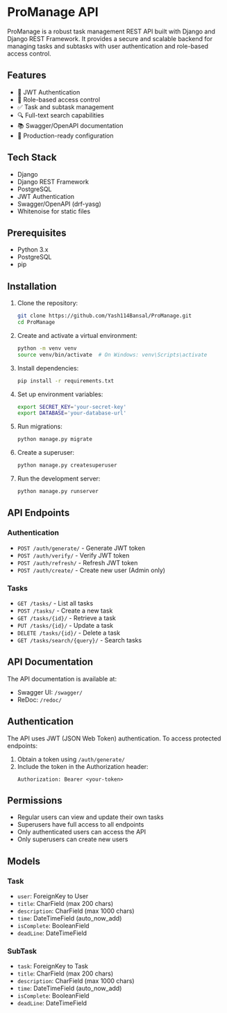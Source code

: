 # ProManage API

ProManage is a robust task management REST API built with Django and Django REST Framework. It provides a secure and scalable backend for managing tasks and subtasks with user authentication and role-based access control.

## Features

- 🔐 JWT Authentication
- 👥 Role-based access control
- ✅ Task and subtask management
- 🔍 Full-text search capabilities
- 📚 Swagger/OpenAPI documentation
- 🚀 Production-ready configuration

## Tech Stack

- Django
- Django REST Framework
- PostgreSQL
- JWT Authentication
- Swagger/OpenAPI (drf-yasg)
- Whitenoise for static files

## Prerequisites

- Python 3.x
- PostgreSQL
- pip

## Installation

1. Clone the repository:
   ```bash
   git clone https://github.com/Yash114Bansal/ProManage.git
   cd ProManage
   ```

2. Create and activate a virtual environment:
   ```bash
   python -m venv venv
   source venv/bin/activate  # On Windows: venv\Scripts\activate
   ```

3. Install dependencies:
   ```bash
   pip install -r requirements.txt
   ```

4. Set up environment variables:
   ```bash
   export SECRET_KEY='your-secret-key'
   export DATABASE='your-database-url'
   ```

5. Run migrations:
   ```bash
   python manage.py migrate
   ```

6. Create a superuser:
   ```bash
   python manage.py createsuperuser
   ```

7. Run the development server:
   ```bash
   python manage.py runserver
   ```

## API Endpoints

### Authentication
- `POST /auth/generate/` - Generate JWT token
- `POST /auth/verify/` - Verify JWT token
- `POST /auth/refresh/` - Refresh JWT token
- `POST /auth/create/` - Create new user (Admin only)

### Tasks
- `GET /tasks/` - List all tasks
- `POST /tasks/` - Create a new task
- `GET /tasks/{id}/` - Retrieve a task
- `PUT /tasks/{id}/` - Update a task
- `DELETE /tasks/{id}/` - Delete a task
- `GET /tasks/search/{query}/` - Search tasks

## API Documentation

The API documentation is available at:
- Swagger UI: `/swagger/`
- ReDoc: `/redoc/`

## Authentication

The API uses JWT (JSON Web Token) authentication. To access protected endpoints:

1. Obtain a token using `/auth/generate/`
2. Include the token in the Authorization header:
   ```
   Authorization: Bearer <your-token>
   ```

## Permissions

- Regular users can view and update their own tasks
- Superusers have full access to all endpoints
- Only authenticated users can access the API
- Only superusers can create new users

## Models

### Task
- `user`: ForeignKey to User
- `title`: CharField (max 200 chars)
- `description`: CharField (max 1000 chars)
- `time`: DateTimeField (auto_now_add)
- `isComplete`: BooleanField
- `deadLine`: DateTimeField

### SubTask
- `task`: ForeignKey to Task
- `title`: CharField (max 200 chars)
- `description`: CharField (max 1000 chars)
- `time`: DateTimeField (auto_now_add)
- `isComplete`: BooleanField
- `deadLine`: DateTimeField